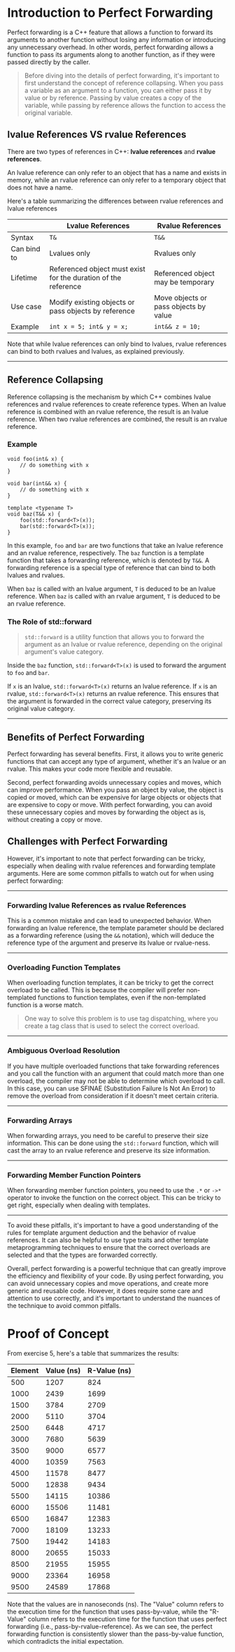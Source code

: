 # Introduction to Perfect Forwarding

Perfect forwarding is a C++ feature that allows a function to forward its arguments to another function without losing any information or introducing any unnecessary overhead. In other words, perfect forwarding allows a function to pass its arguments along to another function, as if they were passed directly by the caller.

> Before diving into the details of perfect forwarding, it's important to first understand the concept of reference collapsing. When you pass a variable as an argument to a function, you can either pass it by value or by reference. Passing by value creates a copy of the variable, while passing by reference allows the function to access the original variable.

## lvalue References VS rvalue References

There are two types of references in C++: **lvalue references** and **rvalue references**. 

An lvalue reference can only refer to an object that has a name and exists in memory, while an rvalue reference can only refer to a temporary object that does not have a name.

Here's a table summarizing the differences between rvalue references and lvalue references


|     | Lvalue References | Rvalue References |
| --- | ----------------- | ----------------- |
| Syntax | `T&` | `T&&` |
| Can bind to | Lvalues only | Rvalues only |
| Lifetime | Referenced object must exist for the duration of the reference | Referenced object may be temporary |
| Use case | Modify existing objects or pass objects by reference | Move objects or pass objects by value |
| Example | `int x = 5; int& y = x;` | `int&& z = 10;`

Note that while lvalue references can only bind to lvalues, rvalue references can bind to both rvalues and lvalues, as explained previously.

<hr>

## Reference Collapsing

Reference collapsing is the mechanism by which C++ combines lvalue references and rvalue references to create reference types. When an lvalue reference is combined with an rvalue reference, the result is an lvalue reference. When two rvalue references are combined, the result is an rvalue reference.

### Example

```
void foo(int& x) {
    // do something with x
}

void bar(int&& x) {
    // do something with x
}

template <typename T>
void baz(T&& x) {
    foo(std::forward<T>(x));
    bar(std::forward<T>(x));
}
```

In this example, `foo` and `bar` are two functions that take an lvalue reference and an rvalue reference, respectively. The `baz` function is a template function that takes a forwarding reference, which is denoted by `T&&`. A forwarding reference is a special type of reference that can bind to both lvalues and rvalues.

When `baz` is called with an lvalue argument, `T` is deduced to be an lvalue reference. When `baz` is called with an rvalue argument, `T` is deduced to be an rvalue reference.

### The Role of std::forward

> `std::forward` is a utility function that allows you to forward the argument as an lvalue or rvalue reference, depending on the original argument's value category.

Inside the `baz` function, `std::forward<T>(x)` is used to forward the argument to `foo` and `bar`. 

If `x` is an lvalue, `std::forward<T>(x)` returns an lvalue reference. If `x` is an rvalue, `std::forward<T>(x)` returns an rvalue reference. This ensures that the argument is forwarded in the correct value category, preserving its original value category.

<hr>

## Benefits of Perfect Forwarding

Perfect forwarding has several benefits. First, it allows you to write generic functions that can accept any type of argument, whether it's an lvalue or an rvalue. This makes your code more flexible and reusable.

Second, perfect forwarding avoids unnecessary copies and moves, which can improve performance. When you pass an object by value, the object is copied or moved, which can be expensive for large objects or objects that are expensive to copy or move. With perfect forwarding, you can avoid these unnecessary copies and moves by forwarding the object as is, without creating a copy or move.

## Challenges with Perfect Forwarding

However, it's important to note that perfect forwarding can be tricky, especially when dealing with rvalue references and forwarding template arguments. Here are some common pitfalls to watch out for when using perfect forwarding:

<hr>

### Forwarding lvalue References as rvalue References
This is a common mistake and can lead to unexpected behavior. When forwarding an lvalue reference, the template parameter should be declared as a forwarding reference (using the `&&` notation), which will deduce the reference type of the argument and preserve its lvalue or rvalue-ness.

<hr>

### Overloading Function Templates
When overloading function templates, it can be tricky to get the correct overload to be called. This is because the compiler will prefer non-templated functions to function templates, even if the non-templated function is a worse match. 
>One way to solve this problem is to use tag dispatching, where you create a tag class that is used to select the correct overload.

<hr>

### Ambiguous Overload Resolution
If you have multiple overloaded functions that take forwarding references and you call the function with an argument that could match more than one overload, the compiler may not be able to determine which overload to call. In this case, you can use SFINAE (Substitution Failure Is Not An Error) to remove the overload from consideration if it doesn't meet certain criteria.

<hr>

### Forwarding Arrays
When forwarding arrays, you need to be careful to preserve their size information. This can be done using the `std::forward` function, which will cast the array to an rvalue reference and preserve its size information.

<hr>

### Forwarding Member Function Pointers
When forwarding member function pointers, you need to use the `.*` or `->*` operator to invoke the function on the correct object. This can be tricky to get right, especially when dealing with templates.

<hr>

To avoid these pitfalls, it's important to have a good understanding of the rules for template argument deduction and the behavior of rvalue references. It can also be helpful to use type traits and other template metaprogramming techniques to ensure that the correct overloads are selected and that the types are forwarded correctly.

Overall, perfect forwarding is a powerful technique that can greatly improve the efficiency and flexibility of your code. By using perfect forwarding, you can avoid unnecessary copies and move operations, and create more generic and reusable code. However, it does require some care and attention to use correctly, and it's important to understand the nuances of the technique to avoid common pitfalls.

# Proof of Concept

From exercise 5, here's a table that summarizes the results:

<center>

| Element | Value (ns) | R-Value (ns) |
|---------|------------|--------------|
| 500     | 1207       | 824          |
| 1000    | 2439       | 1699         |
| 1500    | 3784       | 2709         |
| 2000    | 5110       | 3704         |
| 2500    | 6448       | 4717         |
| 3000    | 7680       | 5639         |
| 3500    | 9000       | 6577         |
| 4000    | 10359      | 7563         |
| 4500    | 11578      | 8477         |
| 5000    | 12838      | 9434         |
| 5500    | 14115      | 10386        |
| 6000    | 15506      | 11481        |
| 6500    | 16847      | 12383        |
| 7000    | 18109      | 13233        |
| 7500    | 19442      | 14183        |
| 8000    | 20655      | 15033        |
| 8500    | 21955      | 15955        |
| 9000    | 23364      | 16958        |
| 9500    | 24589      | 17868        |

</center>

Note that the values are in nanoseconds (ns). The "Value" column refers to the execution time for the function that uses pass-by-value, while the "R-Value" column refers to the execution time for the function that uses perfect forwarding (i.e., pass-by-rvalue-reference). As we can see, the perfect forwarding function is consistently slower than the pass-by-value function, which contradicts the initial expectation.